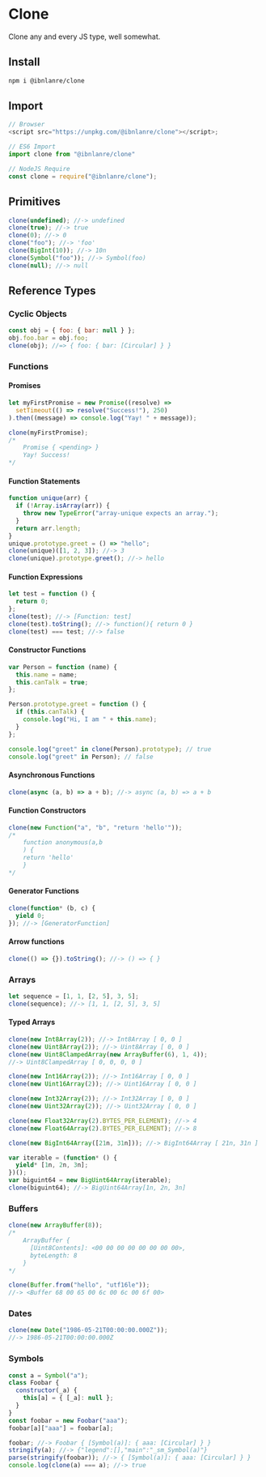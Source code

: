 # Clone

Clone any and every JS type, well somewhat.

## Install

```bash
npm i @ibnlanre/clone
```

## Import

```javascript
// Browser
<script src="https://unpkg.com/@ibnlanre/clone"></script>;

// ES6 Import
import clone from "@ibnlanre/clone"

// NodeJS Require
const clone = require("@ibnlanre/clone");
```

## Primitives

```javascript
clone(undefined); //-> undefined
clone(true); //-> true
clone(0); //-> 0
clone("foo"); //-> 'foo'
clone(BigInt(10)); //-> 10n
clone(Symbol("foo")); //-> Symbol(foo)
clone(null); //-> null
```

## Reference Types

### Cyclic Objects

```javascript
const obj = { foo: { bar: null } };
obj.foo.bar = obj.foo;
clone(obj); //=> { foo: { bar: [Circular] } }
```

### Functions

#### Promises

```javascript
let myFirstPromise = new Promise((resolve) =>
  setTimeout(() => resolve("Success!"), 250)
).then((message) => console.log("Yay! " + message));

clone(myFirstPromise);
/*
    Promise { <pending> }
    Yay! Success!
*/
```

#### Function Statements

```javascript
function unique(arr) {
  if (!Array.isArray(arr)) {
    throw new TypeError("array-unique expects an array.");
  }
  return arr.length;
}
unique.prototype.greet = () => "hello";
clone(unique)([1, 2, 3]); //-> 3
clone(unique).prototype.greet(); //-> hello
```

#### Function Expressions

```javascript
let test = function () {
  return 0;
};
clone(test); //-> [Function: test]
clone(test).toString(); //-> function(){ return 0 }
clone(test) === test; //-> false
```

#### Constructor Functions

```javascript
var Person = function (name) {
  this.name = name;
  this.canTalk = true;
};

Person.prototype.greet = function () {
  if (this.canTalk) {
    console.log("Hi, I am " + this.name);
  }
};

console.log("greet" in clone(Person).prototype); // true
console.log("greet" in Person); // false
```

#### Asynchronous Functions

```javascript
clone(async (a, b) => a + b); //-> async (a, b) => a + b
```

#### Function Constructors

```javascript
clone(new Function("a", "b", "return 'hello'"));
/*
    function anonymous(a,b
    ) {
    return 'hello'
    }
*/
```

#### Generator Functions

```javascript
clone(function* (b, c) {
  yield 0;
}); //-> [GeneratorFunction]
```

#### Arrow functions

```javascript
clone(() => {}).toString(); //-> () => { }
```

### Arrays

```javascript
let sequence = [1, 1, [2, 5], 3, 5];
clone(sequence); //-> [1, 1, [2, 5], 3, 5]
```

#### Typed Arrays

```javascript
clone(new Int8Array(2)); //-> Int8Array [ 0, 0 ]
clone(new Uint8Array(2)); //-> Uint8Array [ 0, 0 ]
clone(new Uint8ClampedArray(new ArrayBuffer(6), 1, 4));
//-> Uint8ClampedArray [ 0, 0, 0, 0 ]

clone(new Int16Array(2)); //-> Int16Array [ 0, 0 ]
clone(new Uint16Array(2)); //-> Uint16Array [ 0, 0 ]

clone(new Int32Array(2)); //-> Int32Array [ 0, 0 ]
clone(new Uint32Array(2)); //-> Uint32Array [ 0, 0 ]

clone(new Float32Array(2).BYTES_PER_ELEMENT); //-> 4
clone(new Float64Array(2).BYTES_PER_ELEMENT); //-> 8

clone(new BigInt64Array([21n, 31n])); //-> BigInt64Array [ 21n, 31n ]

var iterable = (function* () {
  yield* [1n, 2n, 3n];
})();
var biguint64 = new BigUint64Array(iterable);
clone(biguint64); //-> BigUint64Array[1n, 2n, 3n]
```

### Buffers

```javascript
clone(new ArrayBuffer(8));
/*
    ArrayBuffer {
      [Uint8Contents]: <00 00 00 00 00 00 00 00>,
      byteLength: 8
    }
*/

clone(Buffer.from("hello", "utf16le"));
//-> <Buffer 68 00 65 00 6c 00 6c 00 6f 00>
```

### Dates

```javascript
clone(new Date("1986-05-21T00:00:00.000Z"));
//-> 1986-05-21T00:00:00.000Z
```

### Symbols

```javascript
const a = Symbol("a");
class Foobar {
  constructor(_a) {
    this[a] = { [_a]: null };
  }
}
const foobar = new Foobar("aaa");
foobar[a]["aaa"] = foobar[a];

foobar; //-> Foobar { [Symbol(a)]: { aaa: [Circular] } }
stringify(a); //-> {"legend":[],"main":"_sm_Symbol(a)"}
parse(stringify(foobar)); //-> { [Symbol(a)]: { aaa: [Circular] } }
console.log(clone(a) === a); //-> true
